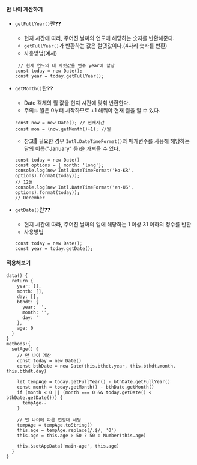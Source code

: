 #### 만 나이 계산하기
+ `getFullYear()`란❓❓
  + 현지 시간에 따라, 주어진 날짜의 연도에 해당하는 숫자를 반환해준다.
  + `getFullYear()`가 반환하는 값은 절댓값이다.(4자리 숫자를 반환)
  + 사용방법(예시)
  ```node
   // 현재 연도의 네 자릿값을 변수 year에 할당
  const today = new Date();
  const year = today.getFullYear();
  ```
+ `getMonth()`란❓❓
  + Date 객체의 월 값을 현지 시간에 맞춰 반환한다.
  + 주의💥 월은 0부터 시작하므로 +1 해줘야 현재 월을 알 수 있다.
  ```node
  const now = new Date(); // 현재시간
  const mon = (now.getMonth()+1); //월
  ```
  + 참고📢 필요한 경우 `Intl.DateTimeFormat()`와 매개변수를 사용해 해당하는 달의 이름("January" 등)을 가져올 수 있다.
  ```node
  const today = new Date()
  const options = { month: 'long'};
  console.log(new Intl.DateTimeFormat('ko-KR', options).format(today));
  // 12월
  console.log(new Intl.DateTimeFormat('en-US', options).format(today));
  // December
  ```
  
+ `getDate()`란❓❓
  + 현지 시간에 따라, 주어진 날짜의 일에 해당하는 1 이상 31 이하의 정수를 반환
  + 사용방법
  ```node
  const today = new Date();
  const year = today.getDate();
  ```
#### 적용해보기
```node
data() {
  return {
    year: [],
    month: [],
    day: [],
    bthdt: {
      year: '',
      month: '',
      day: ''
    },
    age: 0
  }
}
methods:{
  setAge() {
    // 만 나이 계산
    const today = new Date()
    const bthDate = new Date(this.bthdt.year, this.bthdt.month, this.bthdt.day)

    let tempAge = today.getFullYear() - bthDate.getFullYear()
    const month = today.getMonth() - bthDate.getMonth()
    if (month < 0 || (month === 0 && today.getDate() < bthDate.getDate())) {
      tempAge--
    }

    // 만 나이에 따른 연령대 세팅
    tempAge = tempAge.toString()
    this.age = tempAge.replace(/.$/, '0')
    this.age = this.age > 50 ? 50 : Number(this.age)

    this.$setAppData('main-age', this.age)
  }
}
```
